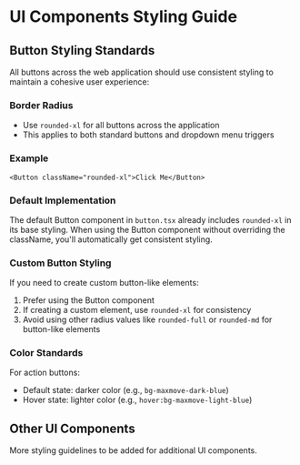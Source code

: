 # UI Components Styling Guide

## Button Styling Standards

All buttons across the web application should use consistent styling to maintain a cohesive user experience:

### Border Radius

- Use `rounded-xl` for all buttons across the application
- This applies to both standard buttons and dropdown menu triggers

### Example

```tsx
<Button className="rounded-xl">Click Me</Button>
```

### Default Implementation

The default Button component in `button.tsx` already includes `rounded-xl` in its base styling. When using the Button component without overriding the className, you'll automatically get consistent styling.

### Custom Button Styling

If you need to create custom button-like elements:

1. Prefer using the Button component
2. If creating a custom element, use `rounded-xl` for consistency
3. Avoid using other radius values like `rounded-full` or `rounded-md` for button-like elements

### Color Standards

For action buttons:

- Default state: darker color (e.g., `bg-maxmove-dark-blue`)
- Hover state: lighter color (e.g., `hover:bg-maxmove-light-blue`)

## Other UI Components

More styling guidelines to be added for additional UI components.
